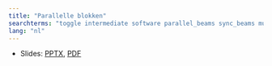 ```yaml
---
title: "Parallelle blokken"
searchterms: "toggle intermediate software parallel_beams sync_beams multitasking task_split split_task parallelle_blokken"
lang: "nl"
---
```

 <ul>
 <li class="ng-binding">Slides:
 <a href="translations/nl/intermediate/ParallelBeams.pptx">PPTX</a>,
 <a href="translations/nl/intermediate/ParallelBeams.pdf">PDF</a>
 </li>
 </ul>
